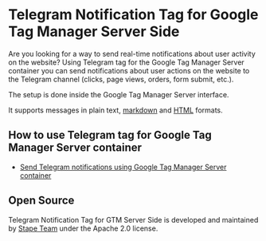 # Telegram Notification Tag for Google Tag Manager Server Side

Are you looking for a way to send real-time notifications about user activity on the website?
Using Telegram tag for the Google Tag Manager Server container you can send notifications about user actions on the website to the Telegram channel (clicks, page views, orders, form submit, etc.).

The setup is done inside the Google Tag Manager Server interface.

It supports messages in plain text, [markdown](https://core.telegram.org/bots/api#markdownv2-style) and [HTML](https://core.telegram.org/bots/api#html-style) formats.

## How to use Telegram tag for Google Tag Manager Server container

- [Send Telegram notifications using Google Tag Manager Server container](https://stape.io/send-notifications-to-telegram-using-google-tag-manager-server-container/)


## Open Source

Telegram Notification Tag for GTM Server Side is developed and maintained by [Stape Team](https://stape.io/) under the Apache 2.0 license.
